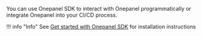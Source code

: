 You can use Onepanel SDK to interact with Onepanel programmatically or integrate Onepanel into your CI/CD process.

!!! info "Info"
    See [Get started with Onepanel SDK](/start/sdk/) for installation instructions

